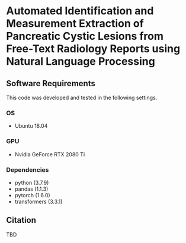 # Automated Identification and Measurement Extraction of Pancreatic Cystic Lesions from Free-Text Radiology Reports using Natural Language Processing

## Software Requirements  
This code was developed and tested in the following settings.  
### OS  
- Ubuntu 18.04  
### GPU  
- Nvidia GeForce RTX 2080 Ti  
### Dependencies  
- python (3.7.9)  
- pandas (1.1.3)  
- pytorch (1.6.0)  
- transformers (3.3.1)  

## Citation  
TBD  
